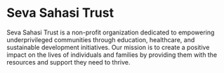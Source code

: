 # Seva Sahasi Trust
Seva Sahasi Trust is a non-profit organization dedicated to empowering underprivileged communities through education, healthcare, and sustainable development initiatives. Our mission is to create a positive impact on the lives of individuals and families by providing them with the resources and support they need to thrive.

